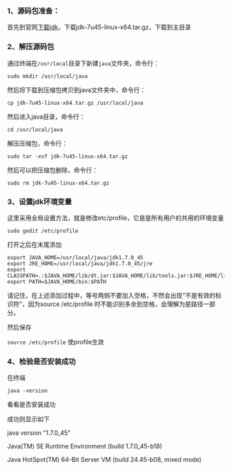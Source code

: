### 1、源码包准备：

首先到官网[下载jdk](http://www.oracle.com/technetwork/java/javase/downloads/jdk7-downloads-1880260.html)，下载jdk-7u45-linux-x64.tar.gz，下载到主目录
 
### 2、解压源码包

通过终端在`/usr/local`目录下新建`java`文件夹，命令行：

`sudo mkdir /usr/local/java`

然后将下载到压缩包拷贝到java文件夹中，命令行：

`cp jdk-7u45-linux-x64.tar.gz /usr/local/java`

然后进入java目录，命令行：

`cd /usr/local/java`

解压压缩包，命令行：

`sudo tar -xvf jdk-7u45-linux-x64.tar.gz`

然后可以把压缩包删除，命令行：

`sudo rm jdk-7u45-linux-x64.tar.gz`
 
### 3、设置jdk环境变量

这里采用全局设置方法，就是修改etc/profile，它是是所有用户的共用的环境变量

`sudo gedit /etc/profile`

打开之后在末尾添加

```shell
export JAVA_HOME=/usr/local/java/jdk1.7.0_45
export JRE_HOME=/usr/local/java/jdk1.7.0_45/jre
export CLASSPATH=.:$JAVA_HOME/lib/dt.jar:$JAVA_HOME/lib/tools.jar:$JRE_HOME/lib:$CLASSPATH
export PATH=$JAVA_HOME/bin:$PATH
```
 
请记住，在上述添加过程中，等号两侧不要加入空格，不然会出现“不是有效的标识符”，因为source /etc/profile 时不能识别多余到空格，会理解为是路径一部分。

然后保存

`source /etc/profile` 使profile生效
 
### 4、检验是否安装成功

在终端

`java -version`

看看是否安装成功

成功则显示如下

java version "1.7.0_45"

Java(TM) SE Runtime Environment (build 1.7.0_45-b18)

Java HotSpot(TM) 64-Bit Server VM (build 24.45-b08, mixed mode)
